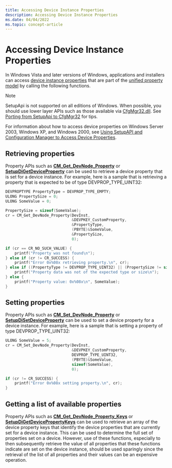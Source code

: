 ```yaml
---
title: Accessing Device Instance Properties
description: Accessing Device Instance Properties
ms.date: 04/04/2022
ms.topic: concept-article
---
```


# Accessing Device Instance Properties

In Windows Vista and later versions of Windows, applications and installers can access [device instance properties](/previous-versions/ff541334(v=vs.85)) that are part of the [unified property model](unified-device-property-model--windows-vista-and-later-.md) by calling the following functions.

> [!NOTE]
> SetupApi is not supported on all editions of Windows.  When possible, you should use lower layer APIs such as those available via [CfgMgr32.dll](/windows/win32/api/cfgmgr32/). See [Porting from SetupApi to CfgMgr32](porting-from-setupapi-to-cfgmgr32.md) for tips.

For information about how to access device properties on Windows Server 2003, Windows XP, and Windows 2000, see [Using SetupAPI and Configuration Manager to Access Device Properties](using-setupapi-and-configuration-manager-to-access-device-properties.md).

## Retrieving properties

Property APIs such as [**CM_Get_DevNode_Property**](/windows/win32/api/cfgmgr32/nf-cfgmgr32-cm_get_devnode_propertyw) or [**SetupDiGetDeviceProperty**](/windows/win32/api/setupapi/nf-setupapi-setupdigetdevicepropertyw) can be used to retrieve a device property that is set for a device instance.  For example, here is a sample that is retrieving a property that is expected to be of type DEVPROP_TYPE_UINT32:

```cpp
DEVPROPTYPE PropertyType = DEVPROP_TYPE_EMPTY;
ULONG PropertySize = 0;
ULONG SomeValue = 0;

PropertySize = sizeof(SomeValue);
cr = CM_Get_DevNode_Property(DevInst,
                             &DEVPKEY_CustomProperty,
                             &PropertyType,
                             (PBYTE)&SomeValue,
                             &PropertySize,
                             0);

if (cr == CR_NO_SUCH_VALUE) {
    printf("Property was not found\n");
} else if (cr != CR_SUCCESS) {
    printf("Error 0x%08x retrieving property.\n", cr);
} else if ((PropertyType != DEVPROP_TYPE_UINT32) || (PropertySize != sizeof(SomeValue))) {
    printf("Property data was not of the expected type or size\n");
} else {
    printf("Property value: 0x%08x\n", SomeValue);
}
```

## Setting properties

Property APIs such as [**CM_Set_DevNode_Property**](/windows/win32/api/cfgmgr32/nf-cfgmgr32-cm_set_devnode_propertyw) or [**SetupDiSetDeviceProperty**](/windows/win32/api/setupapi/nf-setupapi-setupdisetdevicepropertyw) can be used to set a device property for a device instance.  For example, here is a sample that is setting a property of type DEVPROP_TYPE_UINT32:

```cpp
ULONG SomeValue = 5;
cr = CM_Set_DevNode_Property(DevInst,
                             &DEVPKEY_CustomProperty,
                             DEVPROP_TYPE_UINT32,
                             (PBYTE)&SomeValue,
                             sizeof(SomeValue),
                             0);

if (cr != CR_SUCCESS) {
    printf("Error 0x%08x setting property.\n", cr);
}
```

## Getting a list of available properties

Property APIs such as [**CM_Get_DevNode_Property_Keys**](/windows/win32/api/cfgmgr32/nf-cfgmgr32-cm_get_devnode_property_keys) or [**SetupDiGetDevicePropertyKeys**](/windows/win32/api/setupapi/nf-setupapi-setupdigetdevicepropertykeys) can be used to retrieve an array of the device property keys that identify the device properties that are currently set for a device instance. This can be used to determine the full set of properties set on a device. However, use of these functions, especially to then subsequently retrieve the value of all properties that these functions indicate are set on the device instance, should be used sparingly since the retrieval of the list of all properties and their values can be an expensive operation.


